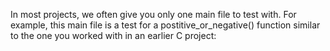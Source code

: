 In most projects, we often give you only one main file to test with. For example, this main file is a test for a postitive_or_negative() function similar to the one you worked with in an earlier C project:


